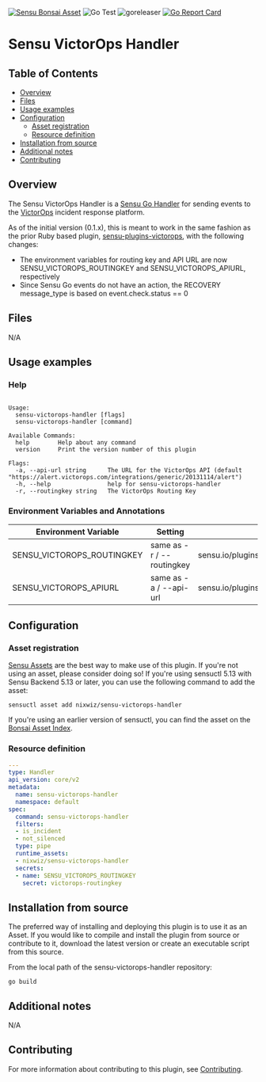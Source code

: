 [![Sensu Bonsai Asset](https://img.shields.io/badge/Bonsai-Download%20Me-brightgreen.svg?colorB=89C967&logo=sensu)](https://bonsai.sensu.io/assets/nixwiz/sensu-victorops-handler)
![Go Test](https://github.com/nixwiz/sensu-victorops-handler/workflows/Go%20Test/badge.svg)
![goreleaser](https://github.com/nixwiz/sensu-victorops-handler/workflows/goreleaser/badge.svg)
[![Go Report Card](https://goreportcard.com/badge/github.com/nixwiz/sensu-victorops-handler)](https://goreportcard.com/report/github.com/nixwiz/sensu-victorops-handler)

# Sensu VictorOps Handler

## Table of Contents
- [Overview](#overview)
- [Files](#files)
- [Usage examples](#usage-examples)
- [Configuration](#configuration)
  - [Asset registration](#asset-registration)
  - [Resource definition](#resource-definition)
- [Installation from source](#installation-from-source)
- [Additional notes](#additional-notes)
- [Contributing](#contributing)

## Overview

The Sensu VictorOps Handler is a [Sensu Go Handler][6] for sending events to the
[VictorOps][11] incident response platform.

As of the initial version (0.1.x), this is meant to work in the same fashion as
the prior Ruby based plugin, [sensu-plugins-victorops][12], with the following
changes:
- The environment variables for routing key and API URL are now
SENSU_VICTOROPS_ROUTINGKEY and SENSU_VICTOROPS_APIURL, respectively
- Since Sensu Go events do not have an action, the RECOVERY message_type is
based on event.check.status == 0

## Files

N/A

## Usage examples

### Help

```The Sensu Go VictorOps handler for sending notifications

Usage:
  sensu-victorops-handler [flags]
  sensu-victorops-handler [command]

Available Commands:
  help        Help about any command
  version     Print the version number of this plugin

Flags:
  -a, --api-url string      The URL for the VictorOps API (default "https://alert.victorops.com/integrations/generic/20131114/alert")
  -h, --help                help for sensu-victorops-handler
  -r, --routingkey string   The VictorOps Routing Key
```
### Environment Variables and Annotations

|Environment Variable|Setting|Annotation|
|--------------------|-------|----------|
|SENSU_VICTOROPS_ROUTINGKEY| same as -r / --routingkey|sensu.io/plugins/victorops/config/routingkey|
|SENSU_VICTOROPS_APIURL|same as -a / --api-url|sensu.io/plugins/victorops/config/api-url|

## Configuration

### Asset registration

[Sensu Assets][10] are the best way to make use of this plugin. If you're not
using an asset, please consider doing so! If you're using sensuctl 5.13 with
Sensu Backend 5.13 or later, you can use the following command to add the asset:

```
sensuctl asset add nixwiz/sensu-victorops-handler
```

If you're using an earlier version of sensuctl, you can find the asset on the
[Bonsai Asset Index][13].

### Resource definition

```yml
---
type: Handler
api_version: core/v2
metadata:
  name: sensu-victorops-handler
  namespace: default
spec:
  command: sensu-victorops-handler
  filters:
  - is_incident
  - not_silenced
  type: pipe
  runtime_assets:
  - nixwiz/sensu-victorops-handler
  secrets:
  - name: SENSU_VICTOROPS_ROUTINGKEY
    secret: victorops-routingkey
```

## Installation from source

The preferred way of installing and deploying this plugin is to use it as an
Asset. If you would like to compile and install the plugin from source or
contribute to it, download the latest version or create an executable script
from this source.

From the local path of the sensu-victorops-handler repository:

```
go build
```

## Additional notes

N/A

## Contributing

For more information about contributing to this plugin, see [Contributing][1].

[1]: https://github.com/sensu/sensu-go/blob/master/CONTRIBUTING.md
[2]: https://github.com/sensu-community/sensu-plugin-sdk
[3]: https://github.com/sensu-plugins/community/blob/master/PLUGIN_STYLEGUIDE.md
[4]: https://github.com/sensu-community/handler-plugin-template/blob/master/.github/workflows/release.yml
[5]: https://github.com/sensu-community/handler-plugin-template/actions
[6]: https://docs.sensu.io/sensu-go/latest/reference/handlers/
[7]: https://github.com/sensu-community/handler-plugin-template/blob/master/main.go
[8]: https://bonsai.sensu.io/
[9]: https://github.com/sensu-community/sensu-plugin-tool
[10]: https://docs.sensu.io/sensu-go/latest/reference/assets/
[11]: https://victorops.com/
[12]: https://github.com/sensu-plugins/sensu-plugins-victorops
[13]: https://bonsai.sensu.io/assets/nixwiz/sensu-victorops-handler
